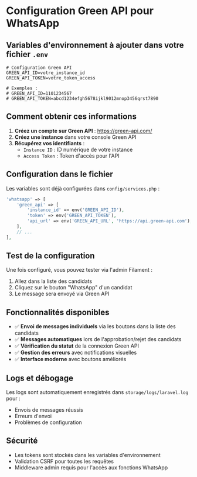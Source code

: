 # Configuration Green API pour WhatsApp

## Variables d'environnement à ajouter dans votre fichier `.env`

```env
# Configuration Green API
GREEN_API_ID=votre_instance_id
GREEN_API_TOKEN=votre_token_access

# Exemples :
# GREEN_API_ID=1101234567
# GREEN_API_TOKEN=abcd1234efgh5678ijkl9012mnop3456qrst7890
```

## Comment obtenir ces informations

1. **Créez un compte sur Green API** : https://green-api.com/
2. **Créez une instance** dans votre console Green API
3. **Récupérez vos identifiants** :
   - `Instance ID` : ID numérique de votre instance
   - `Access Token` : Token d'accès pour l'API

## Configuration dans le fichier

Les variables sont déjà configurées dans `config/services.php` :

```php
'whatsapp' => [
    'green_api' => [
        'instance_id' => env('GREEN_API_ID'),
        'token' => env('GREEN_API_TOKEN'),
        'api_url' => env('GREEN_API_URL', 'https://api.green-api.com'),
    ],
    // ...
],
```

## Test de la configuration

Une fois configuré, vous pouvez tester via l'admin Filament :

1. Allez dans la liste des candidats
2. Cliquez sur le bouton "WhatsApp" d'un candidat
3. Le message sera envoyé via Green API

## Fonctionnalités disponibles

- ✅ **Envoi de messages individuels** via les boutons dans la liste des candidats
- ✅ **Messages automatiques** lors de l'approbation/rejet des candidats
- ✅ **Vérification du statut** de la connexion Green API
- ✅ **Gestion des erreurs** avec notifications visuelles
- ✅ **Interface moderne** avec boutons améliorés

## Logs et débogage

Les logs sont automatiquement enregistrés dans `storage/logs/laravel.log` pour :
- Envois de messages réussis
- Erreurs d'envoi
- Problèmes de configuration

## Sécurité

- Les tokens sont stockés dans les variables d'environnement
- Validation CSRF pour toutes les requêtes
- Middleware admin requis pour l'accès aux fonctions WhatsApp
